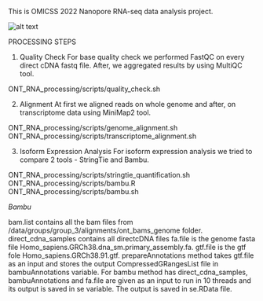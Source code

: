 This is OMICSS 2022 Nanopore RNA-seq data analysis project.

![alt text](https://viewer.diagrams.net/?tags=%7B%7D&highlight=0000ff&edit=_blank&layers=1&nav=1&title=Bioinfomatics.drawio#R3Vldc5s4FP01ntl9yA7fth%2F91exOm92mzm7bfdkRcAGlAhEhYtxfXwHCgEUSZ6dJbL8wcK4E0jnnXiEYmYu4uGQoja6oD2RkaH4xMpcjw5hMJ%2BJYAtsasIxpDYQM%2BzWkt8AafwcJahLNsQ9ZryGnlHCc9kGPJgl4vIchxuim3yygpP%2FUFIWgAGsPERX9jH0eyWnZWov%2FDjiMmifrmozEqGksgSxCPt10IHM1MheMUl6fxcUCSMldw0vd790D0d3AGCT8kA5fsLv2gtt%2F%2Fr3J1n%2F9tyqWrp1cSHXuEcnlhOVg%2BbZhAHxBiLykjEc0pAkiqxadM5onPpSP0cRV2%2BYDpakAdQHeAudbqS7KORVQxGMio%2BpU5OwymjMPHhm%2FJS2BWAj8kXbjul05l84DJFGXQGPgbCsaMCCI4%2Fu%2B%2BEh6KNy1a2kWJ5LpZ7BuKaxf54hgXo7Ai8D7NjIcIqYzd5k4C8uzXwKU8TvvV0UeYau0PIWibObT3K0iek%2BX8moTYQ7rFFV8bkSy9jUIMCELSiirbmsGEw88T%2BAZZ%2FQbdCLuxLZs7THV7oFxKB7luYnK3JDFYZcrmzbV9AaLOmk20V5IGft5%2BZBBGIvZd5MBEn9W1h0R9QjKMuz1ee4ny4McPunUDkX2AEMNdrCh5RM%2BUixG0gpk7ilkT3%2Bz%2Bzepc1T269afvVsZT9%2BqTmPlVpWSu6n%2Ff3F1Ne9Oq9o5B1Y73TyqcucotM8IDpMycwYK3RVO8BVKjTMrdYr937zWjVVZwpBBKBxBEyEHikveEjdLKwY0GlSOyXLCs1E5UlU6EcLXi1dTzkcwCQaVc7wJuMFPUq4vnGkNCKcNCOe8lHC6mlCnVcea%2BvR0IbOPqpDpp%2F66fDjxx%2FXC3Iy7Q%2FwlJCDu9UdGA8piEVsVqShOWVW7tJngc5vh7LzWEOvo1hBDXUROLCPsAzPCcI4rI9SdypoznIQ3GFQJXsr1QWAMu953XMd2fo7rbavv%2BvGbm147ddOPD10GpkdleuOZ2%2FPTJd6wjop4XS3zcxS7%2BXkXGvPNK02Tfx3elzgIoJwkRmX3%2BjXooZcfZYe2XK3h7hW31q%2Bim7mnm2W%2FtW6G%2BqVpT7dVUUn1d1b%2BfxjS6YsQ6sx0Gh%2BfTupOWm4o1hvMvUhVps4t%2BHTeyrxm4YvZh%2B%2Fv5u81bfl%2B%2BZVP3evb5d2FMbDQ11IEtPqo3DLv3OW0CVxk1Zo9Ew0MKy0qcpq4wALk9fvc4BjKb1l%2FwkYcP9EYJd0OteTtFrMxhbYEDl79mUz7iFMgONllsZhvPca6t2IUXjukI3lf2oQmsOcDCaHyq6m49ITQIPB5KTD2EJnJQIx9v3rFGfLY0I8HxSEDPnp4N9r3jKN6ZleYu56xnu8Zcdn%2BJ63%2FBrQ%2Fm83VDw%3D%3D)

PROCESSING STEPS

1. Quality Check
For base quality check we performed FastQC on every direct cDNA fastq file. After, we aggregated results by using MultiQC tool. 

ONT_RNA_processing/scripts/quality_check.sh

2. Alignment
At first we aligned reads on whole genome and after, on transcriptome data using MiniMap2 tool.

ONT_RNA_processing/scripts/genome_alignment.sh
ONT_RNA_processing/scripts/transcriptome_alignment.sh

3. Isoform Expression Analysis
For isoform expression analysis we tried to compare 2 tools - StringTie and Bambu.

ONT_RNA_processing/scripts/stringtie_quantification.sh
ONT_RNA_processing/scripts/bambu.R
ONT_RNA_processing/scripts/bambu.sh

_Bambu_

bam.list contains all the bam files from /data/groups/group_3/alignments/ont_bams_genome folder.
direct_cdna_samples contains all directcDNA files
fa.file is the genome fasta file Homo_sapiens.GRCh38.dna_sm.primary_assembly.fa.
gtf.file is the gtf fole Homo_sapiens.GRCh38.91.gtf. 
prepareAnnotations method takes gtf.file as an input and stores the output CompressedGRangesList file in bambuAnnotations variable. 
For bambu method has direct_cdna_samples, bambuAnnotations and fa.file are given as an input to run in 10 threads and its output is saved in se variable.
The output is saved in se.RData file. 
